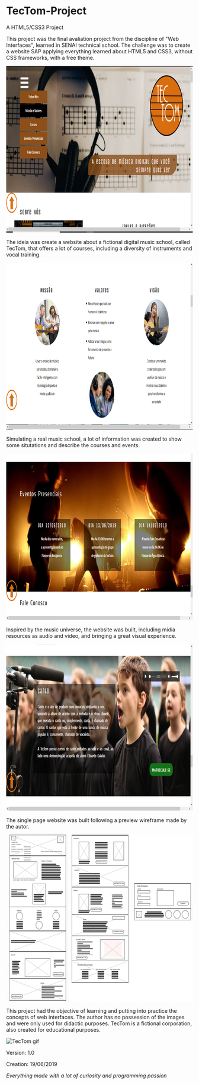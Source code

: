 # TecTom-Project
A HTML5/CSS3 Project

This project was the final avaliation project from the discipline of "Web Interfaces", learned in SENAI technical school. 
The challenge was to create a website SAP applying everything learned about HTML5 and CSS3, without CSS frameworks, with a free theme.

<img src="./TecTom/img/principal.png" width="900px" height="450px" alt="Página Principal" title="Página Principal"/>

The ideia was create a website about a fictional digital music school, called TecTom, that offers a lot of courses, including a diversity of instruments and vocal training.

<img src="./TecTom/img/missao.png" width="900px" height="450px" alt="Página de Missão e Valores" title="Página de Missão e Valores"/>

Simulating a real music school, a lot of information was created to show some situtations and describe the courses and events.

<img src="./TecTom/img/eventos.png" width="900px" height="450px" alt="Página de Eventos" title="Página de Eventos"/>

Inspired by the music universe, the website was built, including midia resources as audio and video, and bringing a great visual experience.

<img src="./TecTom/img/canto.png" width="900px" height="450px" alt="Página de Canto" title="Página de Canto"/>

The single page website was built following a preview wireframe made by the autor.

<img src="./TecTom/img/wireframe.png" width="900px" height="450px" alt="Wireframe" title="Wireframe"/>

This project had the objective of learning and putting into practice the concepts of web interfaces. The author has no possession of the images and were only used for didactic purposes. TecTom is a fictional corporation, also created for educational purposes.

<img src="./TecTom/img/tectom.gif" width="900px" height="450px" alt="TecTom gif" title="TecTom gif"/>

Version: 1.0

Creation: 19/06/2019

*Everything made with a lot of curiosity and programming passion* 
